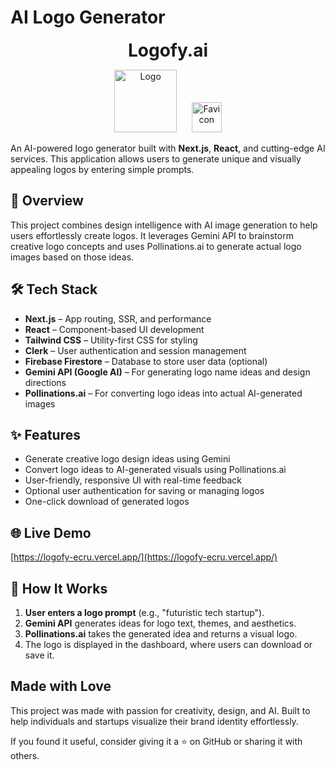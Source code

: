 # AI Logo Generator

<p align="center">
  <strong style="font-size: 2em;">Logofy.ai</strong>
</p>

<p align="center">
  <img src="/logo.svg" alt="Logo" width="100" />
  &nbsp;&nbsp;&nbsp;&nbsp;
  <img src="/favicon.ico" alt="Favicon" width="48" />
</p>

An AI-powered logo generator built with **Next.js**, **React**, and cutting-edge AI services. This application allows users to generate unique and visually appealing logos by entering simple prompts.

## 🚀 Overview

This project combines design intelligence with AI image generation to help users effortlessly create logos. It leverages Gemini API to brainstorm creative logo concepts and uses Pollinations.ai to generate actual logo images based on those ideas.

## 🛠️ Tech Stack

- **Next.js** – App routing, SSR, and performance
- **React** – Component-based UI development
- **Tailwind CSS** – Utility-first CSS for styling
- **Clerk** – User authentication and session management
- **Firebase Firestore** – Database to store user data (optional)
- **Gemini API (Google AI)** – For generating logo name ideas and design directions
- **Pollinations.ai** – For converting logo ideas into actual AI-generated images

## ✨ Features

- Generate creative logo design ideas using Gemini
- Convert logo ideas to AI-generated visuals using Pollinations.ai
- User-friendly, responsive UI with real-time feedback
- Optional user authentication for saving or managing logos
- One-click download of generated logos


## 🌐 Live Demo

[https://logofy-ecru.vercel.app/](https://logofy-ecru.vercel.app/)

## 🧠 How It Works

1. **User enters a logo prompt** (e.g., "futuristic tech startup").
2. **Gemini API** generates ideas for logo text, themes, and aesthetics.
3. **Pollinations.ai** takes the generated idea and returns a visual logo.
4. The logo is displayed in the dashboard, where users can download or save it.

## Made with Love
This project was made with passion for creativity, design, and AI. Built to help individuals and startups visualize their brand identity effortlessly.

If you found it useful, consider giving it a ⭐️ on GitHub or sharing it with others.
